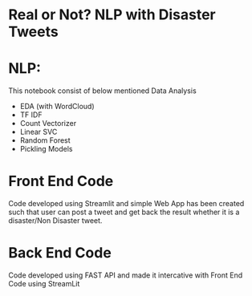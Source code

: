 # Real or Not? NLP with Disaster Tweets

# NLP:

This notebook consist of below mentioned Data Analysis

- EDA (with WordCloud)
- TF IDF
- Count Vectorizer
- Linear SVC
- Random Forest
- Pickling Models

# Front End Code

Code developed using Streamlit and simple Web App has been created such that user can post a tweet and get back the result whether it is a disaster/Non Disaster tweet.

# Back End Code

Code developed using FAST API and made it intercative with Front End Code using StreamLit
